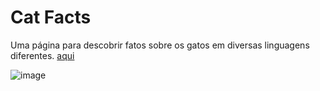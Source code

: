 # Cat Facts

Uma página para descobrir fatos sobre os gatos em diversas linguagens diferentes. [aqui](https://dayvsonspacca-cat-facts.netlify.app)

![image](https://github.com/dayvsonspacca/cat-facts/assets/64930283/eca4f0c5-264c-4dbc-b941-536aad82b3e7)
